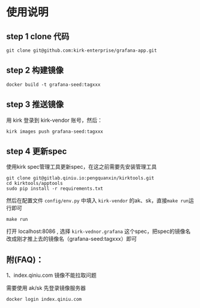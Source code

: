 # 使用说明

## step 1 clone 代码

```
git clone git@github.com:kirk-enterprise/grafana-app.git
```


## step 2 构建镜像
```
docker build -t grafana-seed:tagxxx
```

## step 3 推送镜像

用 kirk 登录到 kirk-vendor 账号，然后：
```
kirk images push grafana-seed:tagxxx
```

## step 4 更新spec

使用kirk spec管理工具更新spec，在这之前需要先安装管理工具

```
git clone git@gitlab.qiniu.io:pengquanxin/kirktools.git
cd kirktools/apptools
sudo pip install -r requirements.txt
```

然后在配置文件 `config/env.py` 中填入 `kirk-vendor` 的ak、sk，直接`make run`运行即可

```
make run
```

打开 localhost:8086 , 选择 `kirk-vednor.grafana` 这个spec，把spec的镜像名改成刚才推上去的镜像名（grafana-seed:tagxxx）即可


## 附(FAQ)：
1、index.qiniu.com 镜像不能拉取问题  

需要使用 ak/sk 先登录镜像服务器

```
docker login index.qiniu.com
```
